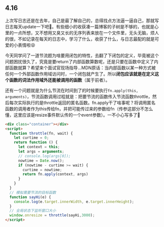 ## 4.16

上次写日志还是在去年，自己是最了解自己的，总得找点方法逼一逼自己，那就写日志每天update一下吧🤪。有些细小的收获凑一篇博客的子树是不够的，也就是心里的一点所想，又不想用又臭又长的无序列表来放在一个文件里，无头无脑，烦人的很，不如记录在每天的日志中，学习了什么，收获了什么，与日志最配的就是可爱的小表情啦😝

今天同学问了一道节流题为啥要用闭包的特性，去翻了下闭包的定义，毕竟被这个问题困扰很久了，究竟是要return了内部函数算数呢，还是只要在函数中定义了内部函数就算？希望来个面试官现场指导...MDN原话：当内部函数以某一种方式被任何一个外部函数作用域访问时，一个闭包就产生了。所以**闭包应该就是在定义这个函数的词法作用域外还能被调用的函数**（属于前者）。

还有一个问题就是为什么节流在时间到了的时候要执行`fn.apply(this, arguments)`，节流函数调用过程就是：把要节流的函数传入节流函数throttle，然后每次实际执行的是throttle返回的匿名函数。fn.apply干了啥事呢？将调用匿名函数的调用者作为this传给fn，并把可能传过来的参数给fn（传参这部分不怎么懂，这里应该是resize事件默认传的一个event参数）。一不小心写多了🍱

```html
<div class="container"></div>
<script>
  function throttle(fn, wait) {
    let curtime = 0;
    return function () {
      let context = this;
      let args = arguments;
      // console.log(args[0]);
      nowtime = Date.now();
      if (nowtime - curtime >= wait) {
        curtime = nowtime;
        return fn.apply(context, args)
      }
    }
  }
  // 模拟需要节流的目标函数
  function sayHi(e) {
    console.log(e.target.innerWidth, e.target.innerHeight);
  }
  // 全局状态下监听窗口大小
  window.onresize = throttle(sayHi,3000);
</script>
```

